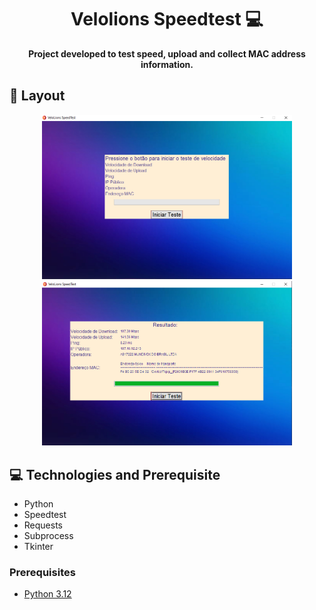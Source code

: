<h1 align="center" style="font-weight: bold;">Velolions Speedtest 💻</h1>

<p align="center">
    <b>Project developed to test speed, upload and collect MAC address information.</b>
</p>

<h2 id="layout">🎨 Layout</h2>

<p align="center">
    <img src="./readme/inicial.PNG" alt="Test Start" width="400px">
    <img src="./readme/resultado.PNG" alt="Test Start" width="400px">
</p>

<h2 id="technologies">💻 Technologies and Prerequisite  </h2>

- Python
- Speedtest
- Requests
- Subprocess
- Tkinter

<h3>Prerequisites</h3>

- [Python 3.12](https://www.python.org/downloads/)

